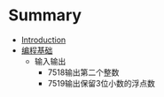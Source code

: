 # Summary

* [Introduction](README.md)
* [编程基础](7518.md)
   * 输入输出
       * 7518输出第二个整数
       * 7519输出保留3位小数的浮点数

